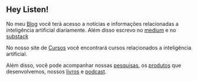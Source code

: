 ## Hey Listen!

No meu [Blog](https://giseldo.github.io/) você terá acesso a notícias e informações relacionadas a inteligência artificial diariamente. Além disso escrevo no [medium](https://medium.com/@giseldoneo) e no [substack](https://giseldo.substack.com/)

No nosso site de [Cursos](http://giseldo.github.io/cursos) você encontrará cursos relacionados a inteligência artificial.

Além disso, você pode acompanhar nossas [pesquisas](page/pesquisas/), os [produtos](page/produtos/) que desenvolvemos, nossos [livros](page/livros/) e [podcast](page/podcast/).
